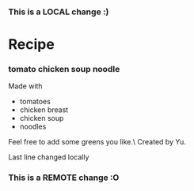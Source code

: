 ### This is a LOCAL change :)
<h1>Recipe</h1>
<h3>tomato chicken soup noodle</h3>
Made with 
<ul>
<li>tomatoes</li>
<li>chicken breast</li>
<li>chicken soup</li>
<li>noodles</li>
</ul>
Feel free to add some greens you like.\
Created by Yu.

Last line changed locally
### This is a REMOTE change :O

```python

```

